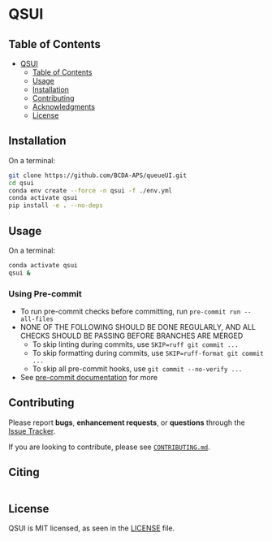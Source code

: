 # QSUI

## Table of Contents
- [QSUI](#QSUI)
  - [Table of Contents](#table-of-contents)
  - [Usage](#usage)
  - [Installation](#installation)
  - [Contributing](#contributing)
  - [Acknowledgments](#acknowledgments)
  - [License](#license)


## Installation
On a terminal:
```bash
git clone https://github.com/BCDA-APS/queueUI.git
cd qsui
conda env create --force -n qsui -f ./env.yml
conda activate qsui
pip install -e . --no-deps
```
## Usage
On a terminal:
```bash
conda activate qsui
qsui &
```

### Using Pre-commit

- To run pre-commit checks before committing, run `pre-commit run --all-files`
- NONE OF THE FOLLOWING SHOULD BE DONE REGULARLY, AND ALL CHECKS SHOULD BE PASSING BEFORE BRANCHES ARE MERGED
    - To skip linting during commits, use `SKIP=ruff git commit ...`
    - To skip formatting during commits, use `SKIP=ruff-format git commit ...`
    - To skip all pre-commit hooks, use `git commit --no-verify ...`
- See [pre-commit documentation](https://pre-commit.com) for more

## Contributing

Please report **bugs**, **enhancement requests**, or **questions** through the [Issue Tracker](https://github.com/bcda-APS/qsui).

If you are looking to contribute, please see [`CONTRIBUTING.md`](https://github.com/bcda-APS/qsui/blob/main/CONTRIBUTING.md).


## Citing

```bibtex
```

## License

QSUI is MIT licensed, as seen in the [LICENSE](./LICENSE) file.
